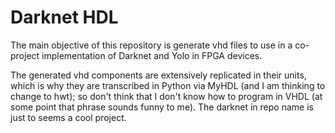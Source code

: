 # Darknet HDL

The main objective of this repository is generate vhd files to use in a co-project implementation of Darknet and Yolo in FPGA devices.

The generated vhd components are extensively replicated in their units, which is why they are transcribed in Python via MyHDL (and I am thinking to change to hwt); so don't think that I don't know how to program in VHDL (at some point that phrase sounds funny to me). The darknet in repo name is just to seems a cool project.
